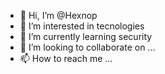 - 👋 Hi, I’m @Hexnop
- 👀 I’m interested in tecnologies
- 🌱 I’m currently learning security
- 💞️ I’m looking to collaborate on ...
- 📫 How to reach me ...

<!---
Hexnop/Hexnop is a ✨ special ✨ repository because its `README.md` (this file) appears on your GitHub profile.
You can click the Preview link to take a look at your changes.
--->
